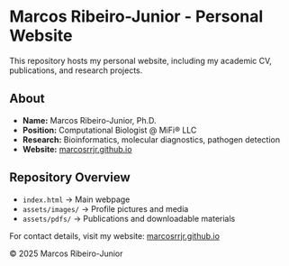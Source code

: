 # Marcos Ribeiro-Junior - Personal Website  

This repository hosts my personal website, including my academic CV, publications, and research projects.

## About  
- **Name:** Marcos Ribeiro-Junior, Ph.D.  
- **Position:** Computational Biologist @ MiFi® LLC  
- **Research:** Bioinformatics, molecular diagnostics, pathogen detection  
- **Website:** [marcosrrjr.github.io](https://marcosrrjr.github.io)  

## Repository Overview  
- `index.html` → Main webpage  
- `assets/images/` → Profile pictures and media  
- `assets/pdfs/` → Publications and downloadable materials  

For contact details, visit my website: [marcosrrjr.github.io](https://marcosrrjr.github.io)  

© 2025 Marcos Ribeiro-Junior
